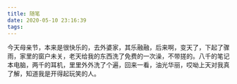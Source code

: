 ```yaml
---
title: 随笔
date: 2020-05-10 23:16:39
tags:
---
```

今天母亲节，本来是很快乐的，去外婆家，其乐融融，后来啊，变天了，下起了骤雨，家里的窗户未关，老天给我的东西洗了免费的一次澡，不带搓的。八千的笔记本电脑，两千的耳机，里里外外洗了个遍，回来一看，油光华丽，哎呦上天对我真了解，知道我是开得起玩笑的人。